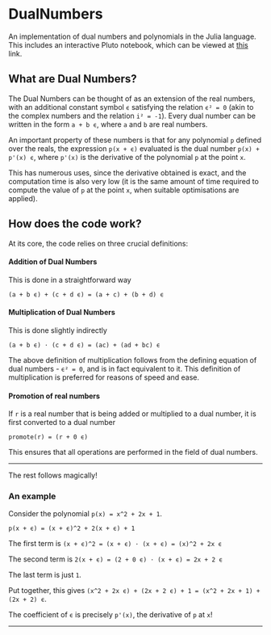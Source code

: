 # DualNumbers
An implementation of dual numbers and polynomials in the Julia language. This includes an interactive Pluto notebook, which can be viewed at [this](https://binder.plutojl.org/v0.14.1/open?url=https%253A%252F%252Fgist.githubusercontent.com%252Ffonsp%252Fd88b3adc8c958dce780cf7c4df8fa437%252Fraw%252F73be9df9ec4f93b09538824da096020f76b7fdb5%252Fturtles.jl) link.

## What are Dual Numbers?

The Dual Numbers can be thought of as an extension of the real numbers, with an additional constant symbol `ϵ` satisfying the relation `ϵ² = 0` (akin to the complex numbers and the relation `i² = -1`). Every dual number can be written in the form `a + b ϵ`, where `a` and `b` are real numbers.

An important property of these numbers is that for any polynomial `p` defined over the reals, the expression `p(x + ϵ)` evaluated is the dual number `p(x) + p'(x) ϵ`, where `p'(x)` is the derivative of the polynomial `p` at the point `x`.

This has numerous uses, since the derivative obtained is exact, and the computation time is also very low (it is the same amount of time required to compute the value of `p` at the point `x`, when suitable optimisations are applied).

## How does the code work?

At its core, the code relies on three crucial definitions:

#### Addition of Dual Numbers

This is done in a straightforward way

`(a + b ϵ) + (c + d ϵ) = (a + c) + (b + d) ϵ`

#### Multiplication of Dual Numbers

This is done slightly indirectly

`(a + b ϵ) ⋅ (c + d ϵ) = (ac) + (ad + bc) ϵ`

The above definition of multiplication follows from the defining equation of dual numbers - `ϵ² = 0`, and is in fact equivalent to it. This definition of multiplication is preferred for reasons of speed and ease.

#### Promotion of real numbers

If `r` is a real number that is being added or multiplied to a dual number, it is first converted to a dual number

`promote(r) = (r + 0 ϵ)`

This ensures that all operations are performed in the field of dual numbers.

---

The rest follows magically!

### An example

Consider the polynomial `p(x) = x^2 + 2x + 1`.

`p(x + ϵ) = (x + ϵ)^2 + 2(x + ϵ) + 1`


The first term is `(x + ϵ)^2 = (x + ϵ) ⋅ (x + ϵ) = (x)^2 + 2x ϵ`

The second term is `2(x + ϵ) = (2 + 0 ϵ) ⋅ (x + ϵ) = 2x + 2 ϵ`

The last term is just `1`.



Put together, this gives `(x^2 + 2x ϵ) + (2x + 2 ϵ) + 1 = (x^2 + 2x + 1) + (2x + 2) ϵ`.

The coefficient of `ϵ` is precisely `p'(x)`, the derivative of `p` at `x`!

---
